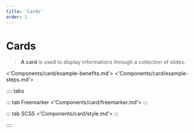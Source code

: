 ```yaml
---
title: 'Cards'
order: 1
---
```


# Cards

> **A card** is used to display informations through a collection of slides.

<'Components/card/example-benefits.md'>
<'Components/card/example-steps.md'>

:::: tabs

::: tab Freemarker
<'Components/card/freemarker.md'>
:::

::: tab SCSS
<'Components/card/style.md'>
:::

::::
